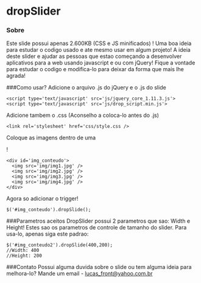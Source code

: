 # dropSlider

### Sobre
Este slide possui apenas 2.600KB (CSS e JS minificados) !
Uma boa ideia para estudar o codigo usado e ate mesmo usar em algum projeto!
A ideia deste slider e ajudar as pessoas que estao começando a desenvolver aplicativos para a web usando javascript e ou com jQuery!
Fique a vontade para estudar o codigo e modifica-lo para deixar da forma que mais lhe agrada! 

###Como usar? 
Adicione o arquivo .js do jQuery e o .js do slide 
```
<script type='text/javascript' src='js/jquery_core_1.11.3.js'>
<script type='text/javascript' src='js/drop_script.min.js'> 
```

Adicione tambem o .css (Aconselho a coloca-lo antes do .js)
```
<link rel='stylesheet' href='css/style.css /> 
```

Coloque as imagens dentro de uma <div> ! 
```
<div id='img_conteudo'>
  <img src='img/img1.jpg' />
  <img src='img/img2.jpg' />
  <img src='img/img3.jpg' />
  <img src='img/img4.jpg' />
</div> 
```

Agora so adicionar o trigger! 
```
$('#img_conteudo').dropSlide(); 
```

###Parametros aceitos 
DropSlider possui 2 parametros que sao: Width e Height!
Estes sao os parametros de controle de tamanho do slider.
Para usa-lo, apenas siga este padrao: 
```
$('#img_conteudo2').dropSlide(400,200);
//Width: 400
//Height: 200 
```

###Contato 
Possui alguma duvida sobre o slide ou tem alguma ideia para melhora-lo?
Mande um email - lucas_front@yahoo.com.br 
